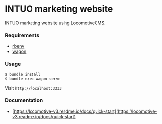 # INTUO marketing website

INTUO marketing website using LocomotiveCMS.

### Requirements

- [rbenv](https://github.com/rbenv/rbenv)
- [wagon](https://github.com/locomotivecms/wagon)

### Usage

    $ bundle install
    $ bundle exec wagon serve

Visit `http://localhost:3333`

### Documentation

- [https://locomotive-v3.readme.io/docs/quick-start](https://locomotive-v3.readme.io/docs/quick-start)
